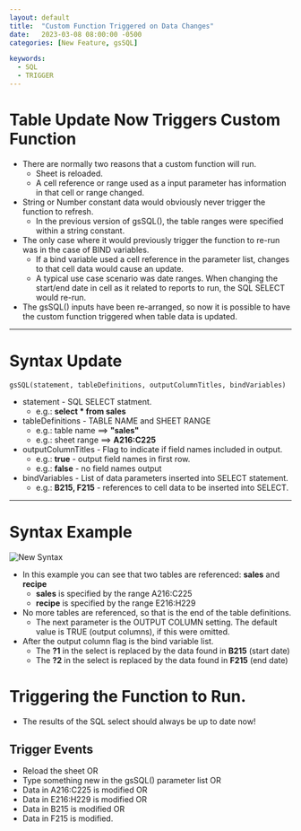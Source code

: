 ```yaml
---
layout: default
title:  "Custom Function Triggered on Data Changes"
date:   2023-03-08 08:00:00 -0500
categories: [New Feature, gsSQL]

keywords:
  - SQL
  - TRIGGER
---
```


# Table Update Now Triggers Custom Function 

* There are normally two reasons that a custom function will run.
  * Sheet is reloaded.
  * A cell reference or range used as a input parameter has information in that cell or range changed.
* String or Number constant data would obviously never trigger the function to refresh.  
  * In the previous version of gsSQL(), the table ranges were specified within a string constant.
* The only case where it would previously trigger the function to re-run was in the case of BIND variables.
  * If a bind variable used a cell reference in the parameter list, changes to that cell data would cause an update.
  * A typical use case scenario was date ranges.  When changing the start/end date in cell as it related to reports to run, the SQL SELECT would re-run.
* The gsSQL() inputs have been re-arranged, so now it is possible to have the custom function triggered when table data is updated.

---

# Syntax Update

```
gsSQL(statement, tableDefinitions, outputColumnTitles, bindVariables)
```

* statement - SQL SELECT statment.
  * e.g.:  **select * from sales** 
* tableDefinitions - TABLE NAME and SHEET RANGE
  * e.g.:  table name ==> **"sales"**
  * e.g.:  sheet range ==> **A216:C225**
* outputColumnTitles - Flag to indicate if field names included in output.
  * e.g.:  **true** - output field names in first row.
  * e.g.:  **false** - no field names output
* bindVariables - List of data parameters inserted into SELECT statement.
  * e.g.:  **B215, F215** - references to cell data to be inserted into SELECT.

---

# Syntax Example

![New Syntax](/img/postMar8_2023.png)

* In this example you can see that two tables are referenced:  **sales** and **recipe**
  * **sales** is specified by the range  A216:C225
  * **recipe** is specified by the range E216:H229
* No more tables are referenced, so that is the end of the table definitions.
  * The next parameter is the OUTPUT COLUMN setting.  The default value is TRUE (output columns), if this were omitted.
* After the output column flag is the bind variable list.  
  * The **?1** in the select is replaced by the data found in **B215** (start date)
  * The **?2** in the select is replaced by the data found in **F215** (end date)

# Triggering the Function to Run.
* The results of the SQL select should always be up to date now!  

## Trigger Events
* Reload the sheet OR
* Type something new in the gsSQL() parameter list OR
* Data in A216:C225 is modified OR
* Data in E216:H229 is modified OR
* Data in B215 is modified OR
* Data in F215 is modified.


